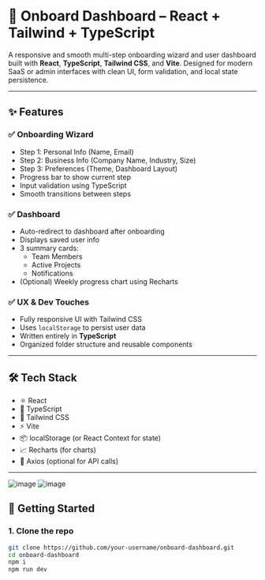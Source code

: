 # 🧭 Onboard Dashboard – React + Tailwind + TypeScript

A responsive and smooth multi-step onboarding wizard and user dashboard built with **React**, **TypeScript**, **Tailwind CSS**, and **Vite**.
Designed for modern SaaS or admin interfaces with clean UI, form validation, and local state persistence.

---

## ✨ Features

### ✅ Onboarding Wizard
- Step 1: Personal Info (Name, Email)
- Step 2: Business Info (Company Name, Industry, Size)
- Step 3: Preferences (Theme, Dashboard Layout)
- Progress bar to show current step
- Input validation using TypeScript
- Smooth transitions between steps

### ✅ Dashboard
- Auto-redirect to dashboard after onboarding
- Displays saved user info
- 3 summary cards:
  - Team Members
  - Active Projects
  - Notifications
- (Optional) Weekly progress chart using Recharts

### ✅ UX & Dev Touches
- Fully responsive UI with Tailwind CSS
- Uses `localStorage` to persist user data
- Written entirely in **TypeScript**
- Organized folder structure and reusable components

---

## 🛠 Tech Stack

- ⚛️ React
- 🔷 TypeScript
- 🎨 Tailwind CSS
- ⚡ Vite
- 📦 localStorage (or React Context for state)
- 📈 Recharts (for charts)
- 🔧 Axios (optional for API calls)

---
![image](https://github.com/user-attachments/assets/c67d91da-b897-446a-87c1-18175c5c3320)
![image](https://github.com/user-attachments/assets/50897e13-5b4a-4548-97d3-8f91e180220b)



## 🚀 Getting Started

### 1. Clone the repo
```bash
git clone https://github.com/your-username/onboard-dashboard.git
cd onboard-dashboard
npm i
npm run dev









